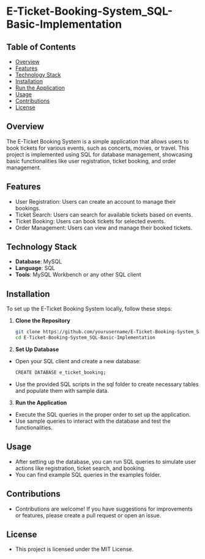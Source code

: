 # E-Ticket-Booking-System_SQL-Basic-Implementation 
 
## Table of Contents     
- [Overview](#Overview)    
- [Features](#Features)    
- [Technology Stack](#TechnologyStack)          
- [Installation](#Installation)    
- [Run the Application](#RuntheApplication)      
- [Usage](#Usage)     
- [Contributions](#Contributions)           
- [License](#License)          
      
## Overview    
The E-Ticket Booking System is a simple application that allows users to book tickets for various  events, such as concerts, movies, or travel. This project is implemented using SQL for database management, showcasing basic functionalities like user registration, ticket booking, and order management.  
 
## Features
- User Registration: Users can create an account to manage their bookings.
- Ticket Search: Users can search for available tickets based on events.
- Ticket Booking: Users can book tickets for selected events.
- Order Management: Users can view and manage their booked tickets.

## Technology Stack
- **Database**: MySQL
- **Language**: SQL
- **Tools**: MySQL Workbench or any other SQL client

## Installation
To set up the E-Ticket Booking System locally, follow these steps:

1. **Clone the Repository**
   ```bash
   git clone https://github.com/yourusername/E-Ticket-Booking-System_SQL-Basic-Implementation.git
   cd E-Ticket-Booking-System_SQL-Basic-Implementation

2. **Set Up Database**
- Open your SQL client and create a new database:
   ```bash
   CREATE DATABASE e_ticket_booking;
   
- Use the provided SQL scripts in the sql folder to create necessary tables and populate them with sample data.

3. **Run the Application**
- Execute the SQL queries in the proper order to set up the application.
- Use sample queries to interact with the database and test the functionalities.

## Usage
- After setting up the database, you can run SQL queries to simulate user actions like registration, ticket search, and booking.
- You can find example SQL queries in the examples folder.

## Contributions
- Contributions are welcome! If you have suggestions for improvements or features, please create a pull request or open an issue.

## License
- This project is licensed under the MIT License.
